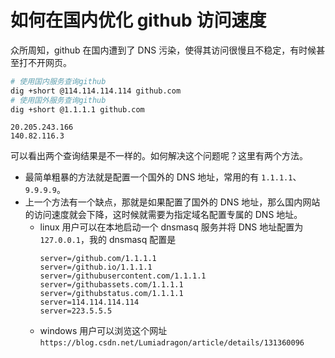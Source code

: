 # 如何在国内优化 github 访问速度

众所周知，github 在国内遭到了 DNS 污染，使得其访问很慢且不稳定，有时候甚至打不开网页。

```bash
# 使用国内服务查询github
dig +short @114.114.114.114 github.com
# 使用国外服务查询github
dig +short @1.1.1.1 github.com
```

```
20.205.243.166
140.82.116.3
```

可以看出两个查询结果是不一样的。如何解决这个问题呢？这里有两个方法。

- 最简单粗暴的方法就是配置一个国外的 DNS 地址，常用的有 `1.1.1.1`、`9.9.9.9`。
- 上一个方法有一个缺点，那就是如果配置了国外的 DNS 地址，那么国内网站的访问速度就会下降，这时候就需要为指定域名配置专属的 DNS 地址。
  - linux 用户可以在本地启动一个 dnsmasq 服务并将 DNS 地址配置为 `127.0.0.1`，我的 dnsmasq 配置是
    ```
    server=/github.com/1.1.1.1
    server=/github.io/1.1.1.1
    server=/githubusercontent.com/1.1.1.1
    server=/githubassets.com/1.1.1.1
    server=/githubstatus.com/1.1.1.1
    server=114.114.114.114
    server=223.5.5.5
    ```
  - windows 用户可以浏览这个网址
    `https://blog.csdn.net/Lumiadragon/article/details/131360096`
